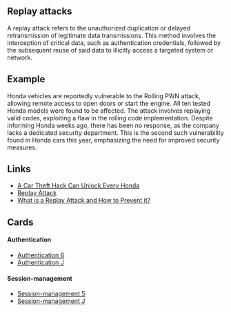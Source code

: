 ## Replay attacks
A replay attack refers to the unauthorized duplication or delayed retransmission of legitimate data transmissions. This method involves the interception of critical data, such as authentication credentials, followed by the subsequent reuse of said data to illicitly access a targeted system or network.

## Example
Honda vehicles are reportedly vulnerable to the Rolling PWN attack, allowing remote access to open doors or start the engine. All ten tested Honda models were found to be affected. The attack involves replaying valid codes, exploiting a flaw in the rolling code implementation. Despite informing Honda weeks ago, there has been no response, as the company lacks a dedicated security department. This is the second such vulnerability found in Honda cars this year, emphasizing the need for improved security measures.

## Links
- [A Car Theft Hack Can Unlock Every Honda](https://www.motorbiscuit.com/car-thieves-can-unlock-every-honda/)
- [Replay Attack](https://hackaday.com/tag/replay-attack/)
- [What is a Replay Attack and How to Prevent it?](https://www.kaspersky.com/resource-center/definitions/replay-attack)

## Cards
#### Authentication
- [Authentication 6](/cards/AT6)
- [Authentication J](/cards/ATJ)

#### Session-management
- [Session-management 5](/cards/SM5)
- [Session-management J](/cards/SMJ)
